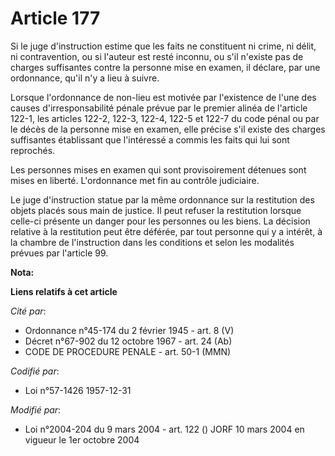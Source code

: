 # Article 177

Si le juge d'instruction estime que les faits ne constituent ni crime, ni délit, ni contravention, ou si l'auteur est resté
inconnu, ou s'il n'existe pas de charges suffisantes contre la personne mise en examen, il déclare, par une ordonnance, qu'il
n'y a lieu à suivre.

Lorsque l'ordonnance de non-lieu est motivée par l'existence de l'une des causes d'irresponsabilité pénale prévue par le
premier alinéa de l'article 122-1, les articles 122-2, 122-3, 122-4, 122-5 et 122-7 du code pénal ou par le décès de la
personne mise en examen, elle précise s'il existe des charges suffisantes établissant que l'intéressé a commis les faits qui
lui sont reprochés.

Les personnes mises en examen qui sont provisoirement détenues sont mises en liberté. L'ordonnance met fin au contrôle
judiciaire.

Le juge d'instruction statue par la même ordonnance sur la restitution des objets placés sous main de justice. Il peut
refuser la restitution lorsque celle-ci présente un danger pour les personnes ou les biens. La décision relative à la
restitution peut être déférée, par tout personne qui y a intérêt, à la chambre de l'instruction dans les conditions et selon
les modalités prévues par l'article 99.

**Nota:**



**Liens relatifs à cet article**

_Cité par_:

  - Ordonnance n°45-174 du 2 février 1945 - art. 8 (V)
  - Décret n°67-902 du 12 octobre 1967 - art. 24 (Ab)
  - CODE DE PROCEDURE PENALE - art. 50-1 (MMN)

_Codifié par_:

  - Loi n°57-1426 1957-12-31

_Modifié par_:

  - Loi n°2004-204 du 9 mars 2004 - art. 122 () JORF 10 mars 2004 en vigueur le 1er octobre 2004
